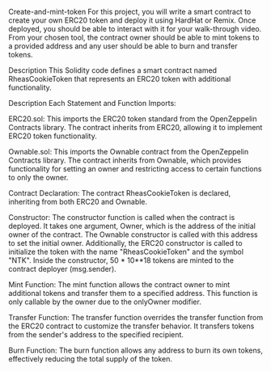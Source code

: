Create-and-mint-token
For this project, you will write a smart contract to create your own ERC20 token and deploy it using HardHat or Remix. Once deployed, you should be able to interact with it for your walk-through video. From your chosen tool, the contract owner should be able to mint tokens to a provided address and any user should be able to burn and transfer tokens.

Description
This Solidity code defines a smart contract named RheasCookieToken that represents an ERC20 token with additional functionality.

Description Each Statement and Function
Imports:

ERC20.sol: This imports the ERC20 token standard from the OpenZeppelin Contracts library. The contract inherits from ERC20, allowing it to implement ERC20 token functionality.

Ownable.sol: This imports the Ownable contract from the OpenZeppelin Contracts library. The contract inherits from Ownable, which provides functionality for setting an owner and restricting access to certain functions to only the owner.

Contract Declaration: The contract RheasCookieToken is declared, inheriting from both ERC20 and Ownable.

Constructor: The constructor function is called when the contract is deployed. It takes one argument, Owner, which is the address of the initial owner of the contract. The Ownable constructor is called with this address to set the initial owner. Additionally, the ERC20 constructor is called to initialize the token with the name "RheasCookieToken" and the symbol "NTK". Inside the constructor, 50 * 10**18 tokens are minted to the contract deployer (msg.sender).

Mint Function: The mint function allows the contract owner to mint additional tokens and transfer them to a specified address. This function is only callable by the owner due to the onlyOwner modifier.

Transfer Function: The transfer function overrides the transfer function from the ERC20 contract to customize the transfer behavior. It transfers tokens from the sender's address to the specified recipient.

Burn Function: The burn function allows any address to burn its own tokens, effectively reducing the total supply of the token.
